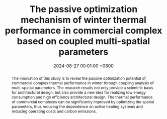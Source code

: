 ---
title:          "The passive optimization mechanism of winter thermal performance in commercial complex based on coupled multi-spatial parameters"
date:           2024-08-27 00:01:00 +0800
selected:       false
pub:            "Journal of Building Engineering"
pub_date:       "2024"
abstract: >-
 The innovation of this study is to reveal the passive optimization potential of commercial complex thermal performance in winter through coupling analysis of multi-spatial parameters. The research results not only provide a scientific basis for architectural design, but also provide a new idea for realizing low energy consumption and high efficiency architectural design. The thermal performance of commercial complexes can be significantly improved by optimizing the spatial parameters, thus reducing the dependence on active heating systems and reducing operating costs and carbon emissions.
cover:          /assets/images/covers/cover4.jpg
authors:
- Lei Ren#,Guanhua Qu#* ,Gang Liu*,Zenghui Liu.
links:
  Paper: https://doi.org/10.1016/j.jobe.2024.110579
---